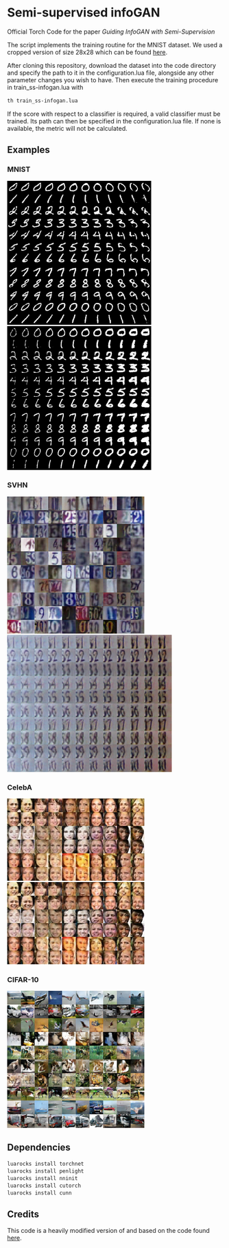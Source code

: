 # Semi-supervised infoGAN

Official Torch Code for the paper *Guiding InfoGAN with Semi-Supervision*

The script implements the training routine for the MNIST dataset. We used a cropped version of size 28x28 which can be found  [here](https://www.dropbox.com/sh/qc62k24u4tf6a9i/AADx-E3rRHoEUOtDj9RmGg6Ca?dl=0).

After cloning this repository, download the dataset into the code directory and specify the path to it in the configuration.lua file, alongside any other parameter changes you wish to have. Then execute the training procedure in train_ss-infogan.lua with
```bash
th train_ss-infogan.lua
```
If the score with respect to a classifier is required, a valid classifier must be trained. Its path can then be specified in the configuration.lua file. If none is available, the metric will not be calculated.

## Examples

### MNIST
![MNIST 1](images/mnist_1.png) ![MNIST 2](images/mnist_2.png)
### SVHN
![SVHN 1](images/svhn_1.png) ![SVHN 2](images/svhn_2.png)
### CelebA
![CELEBA 1](images/celeba_1.png) ![CELEBA 2](images/celeba_2.png)
### CIFAR-10
![CIFAR-10](images/cifar.png)

## Dependencies

```bash
luarocks install torchnet
luarocks install penlight
luarocks install nninit
luarocks install cutorch
luarocks install cunn
```

## Credits

This code is a heavily modified version of and based on the code found [here](https://github.com/anibali/infogan).

